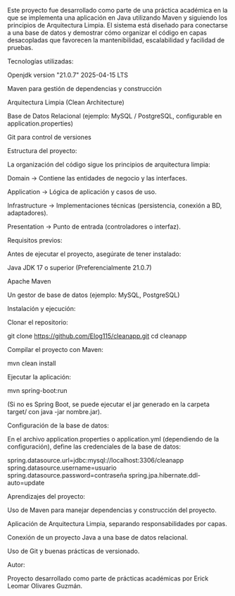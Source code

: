 Este proyecto fue desarrollado como parte de una práctica académica en la que se implementa una aplicación en Java utilizando Maven y siguiendo los principios de Arquitectura Limpia.
El sistema está diseñado para conectarse a una base de datos y demostrar cómo organizar el código en capas desacopladas que favorecen la mantenibilidad, escalabilidad y facilidad de pruebas.

Tecnologías utilizadas:

Openjdk version "21.0.7" 2025-04-15 LTS

Maven para gestión de dependencias y construcción

Arquitectura Limpia (Clean Architecture)

Base de Datos Relacional (ejemplo: MySQL / PostgreSQL, configurable en application.properties)

Git para control de versiones

Estructura del proyecto:

La organización del código sigue los principios de arquitectura limpia:

Domain → Contiene las entidades de negocio y las interfaces.

Application → Lógica de aplicación y casos de uso.

Infrastructure → Implementaciones técnicas (persistencia, conexión a BD, adaptadores).

Presentation → Punto de entrada (controladores o interfaz).

Requisitos previos:

Antes de ejecutar el proyecto, asegúrate de tener instalado:

Java JDK 17 o superior (Preferencialmente 21.0.7)

Apache Maven

Un gestor de base de datos (ejemplo: MySQL, PostgreSQL)

Instalación y ejecución:

Clonar el repositorio:

git clone https://github.com/Elog115/cleanapp.git
cd cleanapp


Compilar el proyecto con Maven:

mvn clean install


Ejecutar la aplicación:

mvn spring-boot:run


(Si no es Spring Boot, se puede ejecutar el jar generado en la carpeta target/ con java -jar nombre.jar).

Configuración de la base de datos:

En el archivo application.properties o application.yml (dependiendo de la configuración), define las credenciales de la base de datos:

spring.datasource.url=jdbc:mysql://localhost:3306/cleanapp
spring.datasource.username=usuario
spring.datasource.password=contraseña
spring.jpa.hibernate.ddl-auto=update

Aprendizajes del proyecto:

Uso de Maven para manejar dependencias y construcción del proyecto.

Aplicación de Arquitectura Limpia, separando responsabilidades por capas.

Conexión de un proyecto Java a una base de datos relacional.

Uso de Git y buenas prácticas de versionado.

Autor:

Proyecto desarrollado como parte de prácticas académicas por Erick Leomar Olivares Guzmán.
